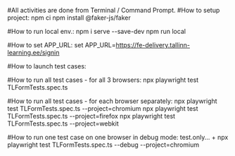 #All activities are done from Terminal / Command Prompt.
#How to setup project:
npm ci
npm install @faker-js/faker

#How to run local env.:
npm i serve --save-dev
npm run local

#How to set APP_URL:
set APP_URL=https://fe-delivery.tallinn-learning.ee/signin

#How to launch test cases:

#How to run all test cases - for all 3 browsers:
npx playwright test TLFormTests.spec.ts

#How to run all test cases - for each browser separately:
npx playwright test TLFormTests.spec.ts --project=chromium
npx playwright test TLFormTests.spec.ts --project=firefox
npx playwright test TLFormTests.spec.ts --project=webkit

#How to run one test case on one browser in debug mode:
test.only... + 
npx playwright test TLFormTests.spec.ts --debug --project=chromium